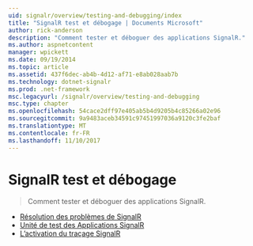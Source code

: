 ```yaml
---
uid: signalr/overview/testing-and-debugging/index
title: "SignalR test et débogage | Documents Microsoft"
author: rick-anderson
description: "Comment tester et déboguer des applications SignalR."
ms.author: aspnetcontent
manager: wpickett
ms.date: 09/19/2014
ms.topic: article
ms.assetid: 437f6dec-ab4b-4d12-af71-e8ab028aab7b
ms.technology: dotnet-signalr
ms.prod: .net-framework
msc.legacyurl: /signalr/overview/testing-and-debugging
msc.type: chapter
ms.openlocfilehash: 54cace2dff97e405ab5b4d9205b4c85266a02e96
ms.sourcegitcommit: 9a9483aceb34591c97451997036a9120c3fe2baf
ms.translationtype: MT
ms.contentlocale: fr-FR
ms.lasthandoff: 11/10/2017
---
```

<a name="signalr-testing-and-debugging"></a>SignalR test et débogage
====================
> Comment tester et déboguer des applications SignalR.


- [Résolution des problèmes de SignalR](troubleshooting.md)
- [Unité de test des Applications SignalR](unit-testing-signalr-applications.md)
- [L’activation du traçage SignalR](enabling-signalr-tracing.md)
